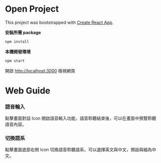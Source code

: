 # Open Project

This project was bootstrapped with [Create React App](https://github.com/facebook/create-react-app).

**安裝所需 package**
``` bash
npm install
```

**本機開發環境**
``` bash
npm start
```

開啟 [http://localhost:3000](http://localhost:3000) 檢視網頁

# Web Guide

### 語音輸入

點擊畫面對話 Icon 開啟語音輸入功能，語音聆聽結束後，可以在畫面中預覽聆聽語音內容。

### 切換語系

點擊畫面底部右側 Icon 切換語音聆聽語系，可以選擇英文與中文，預設與細為中文。
